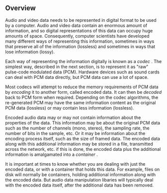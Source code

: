 
##  Overview 


Audio and video data needs to be represented in digital format to be
used by a computer. Audio and video data contain an enormous amount of
information, and so digital representations of this data can occupy
huge amounts of space. Consequently, computer scientists have developed
many different ways of representing this information, sometimes in
ways that preserve all of the information (lossless) and sometimes
in ways that lose information (lossy).


Each way of representing the information digitally is known as a _codec_ .
The simplest way, described in the next section, is to represent it as "raw"
pulse-code modulated data (PCM). Hardware devices such as sound cards can deal
with PCM data directly, but PCM data can use a  lot of space.


Most codecs will attempt to reduce the memory requirements of PCM data by _encoding_ it to another form, called encoded data. It can then be _decoded_ back to PCM form when required. Depending on the codec
algorithms, the re-generated PCM may have the same information content as
the original PCM data
(lossless) or may contain less information (lossless).


Encoded audio data may or may not contain information about the properties
of the data. This information may be about the original PCM data such
as the number of channels (mono, stereo),
the sampling rate, the number of bits in the sample, etc.
Or it may be information about the encoding process itself, such as the
size of framed data. The encoded data along with this additional information
may be stored in a file, transmitted across the network, etc.
if this is done, the encoded data plus the additional information is
amalgamated into a _container_ .


It is important at times to know whether you are dealing with just the
encoded data, or with a container that holds this data. For example,
files on disk will normally be containers, holding additional information
along with the encoded data. But audio data manipulation
libaries will typically deal with the encoded data itself, after the
additional data has been removed.
